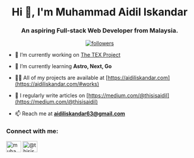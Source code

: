 <h1 align="center">Hi 👋, I'm Muhammad Aidil Iskandar</h1>
<h3 align="center">An aspiring Full-stack Web Developer from Malaysia.</h3>
<p align="center">
  <a href="https://github.com/aidil-sekandar?tab=followers">
    <img alt="followers" title="Follow me on Github" src="https://custom-icon-badges.demolab.com/github/followers/aidil-sekandar?color=236ad3&labelColor=1155ba&style=for-the-badge&logo=person-add&label=Follow&logoColor=white" /></a>
</p>


- 🔭 I’m currently working on [The TEX Project](https://github.com/The-TEX-Team/the-tex-project)

- 🌱 I’m currently learning **Astro, Next, Go**

- 👨‍💻 All of my projects are available at [https://aidiliskandar.com](https://aidiliskandar.com/#works)

- 📝 I regularly write articles on [https://medium.com/@thisisaidil](https://medium.com/@thisisaidil)

- 📫 Reach me at **aidiliskandar63@gmail.com**

<h3 align="left">Connect with me:</h3>
<p align="left">
<a href="https://linkedin.com/in/muhammad-aidil-iskandar" target="blank"><img align="center" src="https://raw.githubusercontent.com/rahuldkjain/github-profile-readme-generator/master/src/images/icons/Social/linked-in-alt.svg" alt="muhammad-aidil-iskandar" height="30" width="40" /></a>
<a href="https://medium.com/@thisisaidil" target="blank"><img align="center" src="https://raw.githubusercontent.com/rahuldkjain/github-profile-readme-generator/master/src/images/icons/Social/medium.svg" alt="@thisisaidil" height="30" width="40" /></a>
</p>
